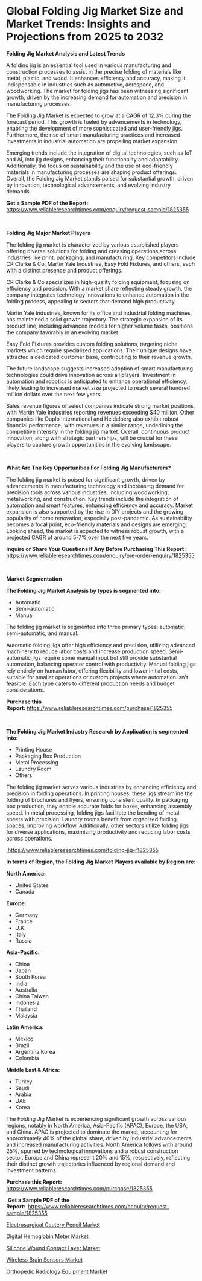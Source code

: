 <p><h1>Global Folding Jig Market Size and Market Trends: Insights and Projections from 2025 to 2032</h1></p><p><strong>Folding Jig Market Analysis and Latest Trends</strong></p>
<p><p>A folding jig is an essential tool used in various manufacturing and construction processes to assist in the precise folding of materials like metal, plastic, and wood. It enhances efficiency and accuracy, making it indispensable in industries such as automotive, aerospace, and woodworking. The market for folding jigs has been witnessing significant growth, driven by the increasing demand for automation and precision in manufacturing processes.</p><p>The Folding Jig Market is expected to grow at a CAGR of 12.3% during the forecast period. This growth is fueled by advancements in technology, enabling the development of more sophisticated and user-friendly jigs. Furthermore, the rise of smart manufacturing practices and increased investments in industrial automation are propelling market expansion.</p><p>Emerging trends include the integration of digital technologies, such as IoT and AI, into jig designs, enhancing their functionality and adaptability. Additionally, the focus on sustainability and the use of eco-friendly materials in manufacturing processes are shaping product offerings. Overall, the Folding Jig Market stands poised for substantial growth, driven by innovation, technological advancements, and evolving industry demands.</p></p>
<p><strong>Get a Sample PDF of the Report:&nbsp;</strong> <a href="https://www.reliableresearchtimes.com/enquiry/request-sample/1825355?utm_campaign=2641&utm_medium=2&utm_source=Github&utm_content=ia&utm_term=09042025&utm_id=folding-jig">https://www.reliableresearchtimes.com/enquiry/request-sample/1825355</a></p>
<p>&nbsp;</p>
<p><strong>Folding Jig Major Market Players</strong></p>
<p><p>The folding jig market is characterized by various established players offering diverse solutions for folding and creasing operations across industries like print, packaging, and manufacturing. Key competitors include CR Clarke & Co, Martin Yale Industries, Easy Fold Fixtures, and others, each with a distinct presence and product offerings.</p><p>CR Clarke & Co specializes in high-quality folding equipment, focusing on efficiency and precision. With a market share reflecting steady growth, the company integrates technology innovations to enhance automation in the folding process, appealing to sectors that demand high productivity.</p><p>Martin Yale Industries, known for its office and industrial folding machines, has maintained a solid growth trajectory. The strategic expansion of its product line, including advanced models for higher volume tasks, positions the company favorably in an evolving market.</p><p>Easy Fold Fixtures provides custom folding solutions, targeting niche markets which require specialized applications. Their unique designs have attracted a dedicated customer base, contributing to their revenue growth.</p><p>The future landscape suggests increased adoption of smart manufacturing technologies could drive innovation across all players. Investment in automation and robotics is anticipated to enhance operational efficiency, likely leading to increased market size projected to reach several hundred million dollars over the next few years.</p><p>Sales revenue figures of select companies indicate strong market positions, with Martin Yale Industries reporting revenues exceeding $40 million. Other companies like Duplo International and Heidelberg also exhibit robust financial performance, with revenues in a similar range, underlining the competitive intensity in the folding jig market. Overall, continuous product innovation, along with strategic partnerships, will be crucial for these players to capture growth opportunities in the evolving landscape.</p></p>
<p>&nbsp;</p>
<p><strong>What Are The Key Opportunities For Folding Jig Manufacturers?</strong></p>
<p><p>The folding jig market is poised for significant growth, driven by advancements in manufacturing technology and increasing demand for precision tools across various industries, including woodworking, metalworking, and construction. Key trends include the integration of automation and smart features, enhancing efficiency and accuracy. Market expansion is also supported by the rise in DIY projects and the growing popularity of home renovation, especially post-pandemic. As sustainability becomes a focal point, eco-friendly materials and designs are emerging. Looking ahead, the market is expected to witness robust growth, with a projected CAGR of around 5-7% over the next five years.</p></p>
<p><strong>Inquire or Share Your Questions If Any Before Purchasing This Report:</strong> <a href="https://www.reliableresearchtimes.com/enquiry/pre-order-enquiry/1825355?utm_campaign=2641&utm_medium=2&utm_source=Github&utm_content=ia&utm_term=09042025&utm_id=folding-jig">https://www.reliableresearchtimes.com/enquiry/pre-order-enquiry/1825355</a></p>
<p>&nbsp;</p>
<p><strong>Market Segmentation</strong></p>
<p><strong>The Folding Jig Market Analysis by types is segmented into:</strong></p>
<p><ul><li>Automatic</li><li>Semi-automatic</li><li>Manual</li></ul></p>
<p><p>The folding jig market is segmented into three primary types: automatic, semi-automatic, and manual. </p><p>Automatic folding jigs offer high efficiency and precision, utilizing advanced machinery to reduce labor costs and increase production speed. Semi-automatic jigs require some manual input but still provide substantial automation, balancing operator control with productivity. Manual folding jigs rely entirely on human labor, offering flexibility and lower initial costs, suitable for smaller operations or custom projects where automation isn't feasible. Each type caters to different production needs and budget considerations.</p></p>
<p><strong>Purchase this Report:&nbsp;</strong><a href="https://www.reliableresearchtimes.com/purchase/1825355?utm_campaign=2641&utm_medium=2&utm_source=Github&utm_content=ia&utm_term=09042025&utm_id=folding-jig">https://www.reliableresearchtimes.com/purchase/1825355</a></p>
<p>&nbsp;</p>
<p><strong>The Folding Jig Market Industry Research by Application is segmented into:</strong></p>
<p><ul><li>Printing House</li><li>Packaging Box Production</li><li>Metal Processing</li><li>Laundry Room</li><li>Others</li></ul></p>
<p><p>The folding jig market serves various industries by enhancing efficiency and precision in folding operations. In printing houses, these jigs streamline the folding of brochures and flyers, ensuring consistent quality. In packaging box production, they enable accurate folds for boxes, enhancing assembly speed. In metal processing, folding jigs facilitate the bending of metal sheets with precision. Laundry rooms benefit from organized folding spaces, improving workflow. Additionally, other sectors utilize folding jigs for diverse applications, maximizing productivity and reducing labor costs across operations.</p></p>
<p><a href="https://www.reliableresearchtimes.com/folding-jig-r1825355?utm_campaign=2641&utm_medium=2&utm_source=Github&utm_content=ia&utm_term=09042025&utm_id=folding-jig">&nbsp;https://www.reliableresearchtimes.com/folding-jig-r1825355</a></p>
<p><strong>In terms of Region, the Folding Jig Market Players available by Region are:</strong></p>
<p>
    <p> <strong> North America: </strong>
        <ul>
            <li>United States</li>
            <li>Canada</li>
        </ul>
        </p> 
    <p> <strong> Europe: </strong>
        <ul>
            <li>Germany</li>
            <li>France</li>
            <li>U.K.</li>
            <li>Italy</li>
            <li>Russia</li>
        </ul>
        </p> 
    <p> <strong> Asia-Pacific: </strong>
        <ul>
            <li>China</li>
            <li>Japan</li>
            <li>South Korea</li>
            <li>India</li>
            <li>Australia</li>
            <li>China Taiwan</li>
            <li>Indonesia</li>
            <li>Thailand</li>
            <li>Malaysia</li>
        </ul>
        </p> 
    <p> <strong> Latin America: </strong>
        <ul>
            <li>Mexico</li>
            <li>Brazil</li>
            <li>Argentina Korea</li>
            <li>Colombia</li>
        </ul>
        </p> 
    <p> <strong> Middle East & Africa: </strong>
        <ul>
            <li>Turkey</li>
            <li>Saudi</li>
            <li>Arabia</li>
            <li>UAE</li>
            <li>Korea</li>
        </ul>
    </p>
    </p>
<p><p>The Folding Jig Market is experiencing significant growth across various regions, notably in North America, Asia-Pacific (APAC), Europe, the USA, and China. APAC is projected to dominate the market, accounting for approximately 40% of the global share, driven by industrial advancements and increased manufacturing activities. North America follows with around 25%, spurred by technological innovations and a robust construction sector. Europe and China represent 20% and 15%, respectively, reflecting their distinct growth trajectories influenced by regional demand and investment patterns.</p></p>
<p><strong>Purchase this Report: </strong><a href="https://www.reliableresearchtimes.com/purchase/1825355?utm_campaign=2641&utm_medium=2&utm_source=Github&utm_content=ia&utm_term=09042025&utm_id=folding-jig">https://www.reliableresearchtimes.com/purchase/1825355</a></p>
<p>&nbsp;<strong>Get a Sample PDF of the Report:&nbsp;&nbsp;</strong><a href="https://www.reliableresearchtimes.com/enquiry/request-sample/1825355?utm_campaign=2641&utm_medium=2&utm_source=Github&utm_content=ia&utm_term=09042025&utm_id=folding-jig">https://www.reliableresearchtimes.com/enquiry/request-sample/1825355</a></p>
<p><strong></strong></p>
<p><p><a href="https://www.linkedin.com/pulse/electrosurgical-cautery-pencil-market-projections-insights-cdaac?utm_campaign=2641&utm_medium=2&utm_source=Github&utm_content=ia&utm_term=09042025&utm_id=folding-jig">Electrosurgical Cautery Pencil Market</a></p><p><a href="https://www.linkedin.com/pulse/comprehensive-overview-digital-hemoglobin-meter-market-uzpff?utm_campaign=2641&utm_medium=2&utm_source=Github&utm_content=ia&utm_term=09042025&utm_id=folding-jig">Digital Hemoglobin Meter Market</a></p><p><a href="https://www.linkedin.com/pulse/projecting-growth-silicone-wound-contact-layer-market-vihvc?utm_campaign=2641&utm_medium=2&utm_source=Github&utm_content=ia&utm_term=09042025&utm_id=folding-jig">Silicone Wound Contact Layer Market</a></p><p><a href="https://www.linkedin.com/pulse/strong-growth-anticipated-global-wireless-brain-sensors-rlixc?utm_campaign=2641&utm_medium=2&utm_source=Github&utm_content=ia&utm_term=09042025&utm_id=folding-jig">Wireless Brain Sensors Market</a></p><p><a href="https://www.linkedin.com/pulse/market-demand-revenue-growth-orthopedic-radiology-equipment-uecyc?utm_campaign=2641&utm_medium=2&utm_source=Github&utm_content=ia&utm_term=09042025&utm_id=folding-jig">Orthopedic Radiology Equipment Market</a></p></p>